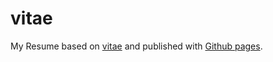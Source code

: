 # vitae
My Resume based on [vitae](https://github.com/biomadeira/vitae) and published with [Github pages](https://pages.github.com/).
